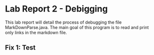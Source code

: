 # Lab Report 2 - Debigging 
This lab report will detail the process of debugging the file MarkDownParse.java. The main goal of this program is to read and print only links in the markdown file.
## Fix 1: Test

